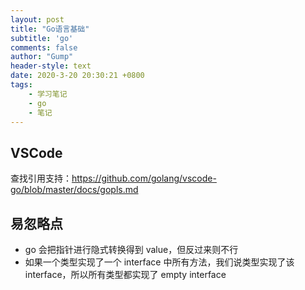 ```yaml
---
layout: post
title: "Go语言基础"
subtitle: 'go'
comments: false
author: "Gump"
header-style: text
date: 2020-3-20 20:30:21 +0800
tags:
    - 学习笔记 
    - go
    - 笔记
---
```


## VSCode

查找引用支持：https://github.com/golang/vscode-go/blob/master/docs/gopls.md

## 易忽略点

- go 会把指针进行隐式转换得到 value，但反过来则不行
- 如果一个类型实现了一个 interface 中所有方法，我们说类型实现了该 interface，所以所有类型都实现了 empty interface


